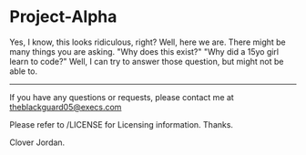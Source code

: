 # Project-Alpha
Yes, I know, this looks ridiculous, right? Well, here we are.
There might be many things you are asking. "Why does this exist?" "Why did a 15yo girl learn to code?" Well,
I can try to answer those question, but might not be able to.

---

If you have any questions or requests, please contact me at theblackguard05@execs.com

Please refer to /LICENSE for Licensing information. Thanks.

Clover Jordan.
